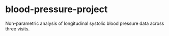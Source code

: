 # blood-pressure-project
Non-parametric analysis of longitudinal systolic blood pressure data across three visits.
